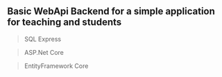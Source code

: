 ## Basic WebApi Backend for a simple application for teaching and students



> SQL Express

> ASP.Net Core

> EntityFramework Core

